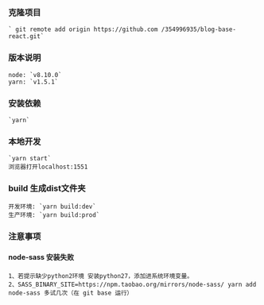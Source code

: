 ### 克隆项目
    ` git remote add origin https://github.com /354996935/blog-base-react.git`

### 版本说明
    node: `v8.10.0`
    yarn: `v1.5.1`

### 安装依赖
    `yarn`

### 本地开发
    `yarn start`
    浏览器打开localhost:1551

### build 生成dist文件夹
    开发环境: `yarn build:dev`
    生产环境: `yarn build:prod`

### 注意事项
#### node-sass 安装失败
    1、若提示缺少python2环境 安装python27，添加进系统环境变量。
    2、SASS_BINARY_SITE=https://npm.taobao.org/mirrors/node-sass/ yarn add node-sass 多试几次（在 git base 运行）
